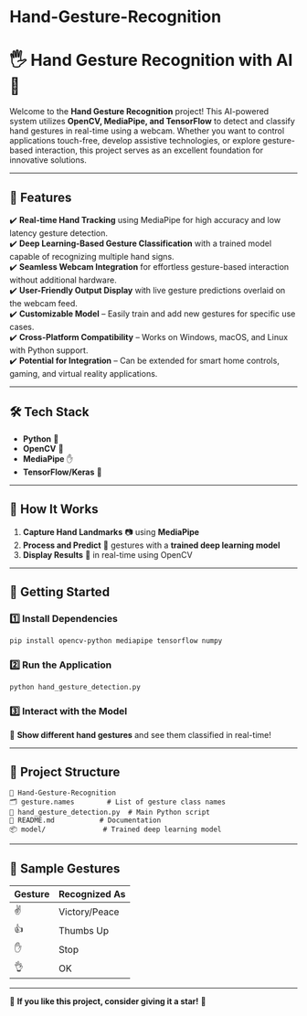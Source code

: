 # Hand-Gesture-Recognition

# 🖐️ Hand Gesture Recognition with AI 🤖  

Welcome to the **Hand Gesture Recognition** project! This AI-powered system utilizes **OpenCV, MediaPipe, and TensorFlow** to detect and classify hand gestures in real-time using a webcam. Whether you want to control applications touch-free, develop assistive technologies, or explore gesture-based interaction, this project serves as an excellent foundation for innovative solutions.


---

## 🚀 Features  
✔️ **Real-time Hand Tracking** using MediaPipe for high accuracy and low latency gesture detection.  
✔️ **Deep Learning-Based Gesture Classification** with a trained model capable of recognizing multiple hand signs.  
✔️ **Seamless Webcam Integration** for effortless gesture-based interaction without additional hardware.  
✔️ **User-Friendly Output Display** with live gesture predictions overlaid on the webcam feed.  
✔️ **Customizable Model** – Easily train and add new gestures for specific use cases.  
✔️ **Cross-Platform Compatibility** – Works on Windows, macOS, and Linux with Python support.  
✔️ **Potential for Integration** – Can be extended for smart home controls, gaming, and virtual reality applications.  

---

## 🛠️ Tech Stack  
- **Python** 🐍  
- **OpenCV** 🎥  
- **MediaPipe** ✋  
- **TensorFlow/Keras** 🧠  

---

## 🎯 How It Works  
1. **Capture Hand Landmarks** 📷 using **MediaPipe**  
2. **Process and Predict** 🤔 gestures with a **trained deep learning model**  
3. **Display Results** 🎨 in real-time using OpenCV  

---

## 🏁 Getting Started  

### 1️⃣ Install Dependencies  
```bash
pip install opencv-python mediapipe tensorflow numpy
```

### 2️⃣ Run the Application  
```bash
python hand_gesture_detection.py
```

### 3️⃣ Interact with the Model  
👋 **Show different hand gestures** and see them classified in real-time!  

---

## 💽 Project Structure  
```
📂 Hand-Gesture-Recognition
🗂️ gesture.names        # List of gesture class names  
🧠 hand_gesture_detection.py  # Main Python script  
📝 README.md           # Documentation  
📦 model/              # Trained deep learning model  
```

---

## 📸 Sample Gestures  
| Gesture | Recognized As |
|---------|--------------|
| ✌️ | Victory/Peace |
| 👍 | Thumbs Up |
| ✋ | Stop |
| 👌 | OK |


---

🌟 **If you like this project, consider giving it a star!** 🌟  

